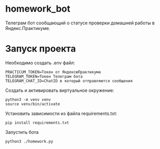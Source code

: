 # homework_bot
Телеграм бот сообщающий о статусе проверки домашней работы в Яндекс.Практикуме.

# Запуск проекта
Необходимо создать .env файл:
```
PRACTICUM_TOKEN=Токен от ЯндексюПрактикума
TELEGRAM_TOKEN=Токен Телеграм бота
TELEGRAM_CHAT_ID=ChatID в который отправляются сообщения
```
Cоздать и активировать виртуальное окружение:
```
python3 -m venv venv
source venv/bin/activate
```
Установить зависимости из файла requirements.txt:
```
pip install requirements.txt
```
Запустить бота
```
python3 ./homework.py
```
